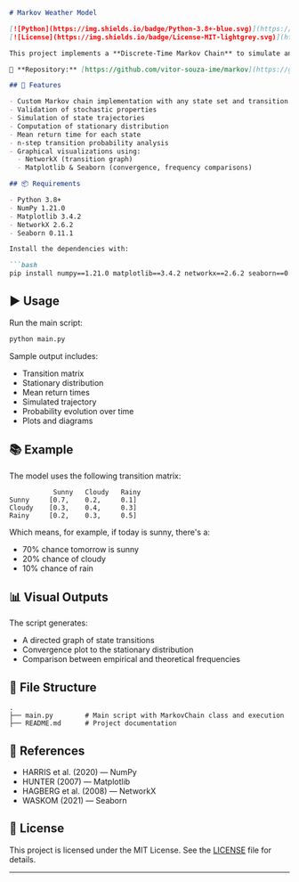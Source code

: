 ````markdown
# Markov Weather Model

[![Python](https://img.shields.io/badge/Python-3.8+-blue.svg)](https://www.python.org/)
[![License](https://img.shields.io/badge/License-MIT-lightgrey.svg)](https://opensource.org/licenses/MIT)

This project implements a **Discrete-Time Markov Chain** to simulate and analyze weather behavior. The model uses a simple transition matrix between three weather states: **Sunny**, **Cloudy**, and **Rainy**. It includes simulation, convergence analysis, mean return times, and graphical visualizations.

📁 **Repository:** [https://github.com/vitor-souza-ime/markov](https://github.com/vitor-souza-ime/markov)

## 🧠 Features

- Custom Markov chain implementation with any state set and transition matrix
- Validation of stochastic properties
- Simulation of state trajectories
- Computation of stationary distribution
- Mean return time for each state
- n-step transition probability analysis
- Graphical visualizations using:
  - NetworkX (transition graph)
  - Matplotlib & Seaborn (convergence, frequency comparisons)

## 📦 Requirements

- Python 3.8+
- NumPy 1.21.0
- Matplotlib 3.4.2
- NetworkX 2.6.2
- Seaborn 0.11.1

Install the dependencies with:

```bash
pip install numpy==1.21.0 matplotlib==3.4.2 networkx==2.6.2 seaborn==0.11.1
````

## ▶️ Usage

Run the main script:

```bash
python main.py
```

Sample output includes:

* Transition matrix
* Stationary distribution
* Mean return times
* Simulated trajectory
* Probability evolution over time
* Plots and diagrams

## 📚 Example

The model uses the following transition matrix:

```
           Sunny   Cloudy   Rainy
Sunny     [0.7,    0.2,     0.1]
Cloudy    [0.3,    0.4,     0.3]
Rainy     [0.2,    0.3,     0.5]
```

Which means, for example, if today is sunny, there's a:

* 70% chance tomorrow is sunny
* 20% chance of cloudy
* 10% chance of rain

## 📊 Visual Outputs

The script generates:

* A directed graph of state transitions
* Convergence plot to the stationary distribution
* Comparison between empirical and theoretical frequencies

## 📁 File Structure

```
.
├── main.py        # Main script with MarkovChain class and execution
├── README.md      # Project documentation
```

## 🔬 References

* HARRIS et al. (2020) — NumPy
* HUNTER (2007) — Matplotlib
* HAGBERG et al. (2008) — NetworkX
* WASKOM (2021) — Seaborn

## 📄 License

This project is licensed under the MIT License. See the [LICENSE](https://opensource.org/licenses/MIT) file for details.

---
